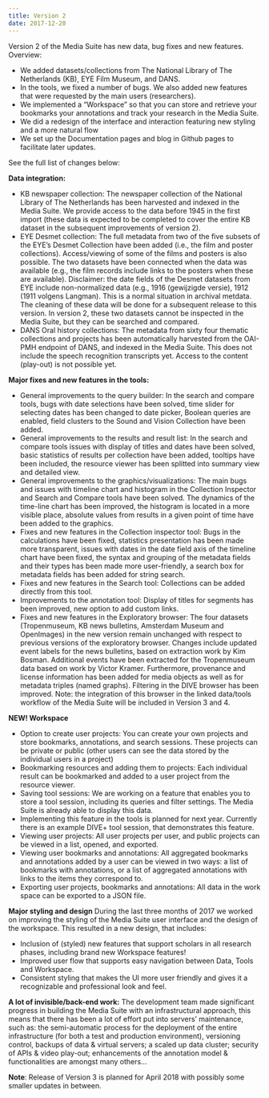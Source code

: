 ```yaml
---
title: Version 2
date: 2017-12-20
---
```


Version 2 of the Media Suite has new data, bug fixes and new features. Overview:

- We added datasets/collections from The National Library of The Netherlands (KB), EYE Film Museum, and DANS.
- In the tools, we fixed a number of bugs. We also added new features that were requested by the main users (researchers).
- We implemented a “Workspace” so that you can store and retrieve your bookmarks your annotations and track your research in the Media Suite.
- We did a redesign of the interface and interaction featuring new styling and a more natural flow
- We set up the Documentation pages and blog in Github pages to facilitate later updates.

See the full list of changes below: 

**Data integration:**

- KB newspaper collection: The newspaper collection of the National Library of The Netherlands has been harvested and indexed in the Media Suite. We provide access to the data before 1945 in the first import (these data is expected to be completed to cover the entire KB dataset in the subsequent improvements of version 2).
- EYE Desmet collection: The full metadata from two of the five subsets of the EYE’s Desmet Collection have been added (i.e., the film and poster collections). Access/viewing of some of the films and posters is also possible. The two datasets have been connected when the data was available (e.g., the film records include links to the posters when these are available). Disclaimer: the date fields of the Desmet datasets from EYE include non-normalized data (e.g., 1916 (gewijzigde versie), 1912 (1911 volgens Langman). This is a normal situation in archival metdata. The cleaning of these data will be done for a subsequent release to this version. In version 2, these two datasets cannot be inspected in the Media Suite, but they can be searched and compared.
- DANS Oral history collections: The metadata from sixty four thematic collections and projects has been automatically harvested from the OAI-PMH endpoint of DANS, and indexed in the Media Suite. This does not include the speech recognition transcripts yet. Access to the content (play-out) is not possible yet.

**Major fixes and new features in the tools:**

- General improvements to the query builder: In the search and compare tools, bugs with date selections have been solved, time slider for selecting dates has been changed to date picker, Boolean queries are enabled, field clusters to the Sound and Vision Collection have been added.
- General improvements to the results and result list: In the search and compare tools issues with display of titles and dates have been solved, basic statistics of results per collection have been added, tooltips have been included, the resource viewer has been splitted into summary view and detailed view.
- General improvements to the graphics/visualizations: The main bugs and issues with timeline chart and histogram in the Collection Inspector and Search and Compare tools have been solved. The dynamics of the time-line chart has been improved, the histogram is located in a more visible place, absolute values from results in a given point of time have been added to the graphics.
- Fixes and new features in the Collection inspector tool: Bugs in the calculations have been fixed, statistics presentation has been made more transparent, issues with dates in the date field axis of the timeline chart have been fixed, the syntax and grouping of the metadata fields and their types has been made more user-friendly, a search box for metadata fields has been added for string search.
- Fixes and new features in the Search tool: Collections can be added directly from this tool.
- Improvements to the annotation tool: Display of titles for segments has been improved, new option to add custom links.
- Fixes and new features in the Exploratory browser: The four datasets (Tropenmuseum, KB news bulletins, Amsterdam Museum and OpenImages) in the new version remain unchanged with respect to previous versions of the exploratory browser. Changes include updated event labels for the news bulletins, based on extraction work by Kim Bosman. Additional events have been extracted for the Tropenmuseum data based on work by Victor Kramer. Furthermore, provenance and license information has been added for media objects as well as for metadata triples (named graphs). Filtering in the DIVE browser has been improved. Note: the integration of this browser in the linked data/tools workflow of the Media Suite will be included in Version 3 and 4.

**NEW! Workspace**

- Option to create user projects: You can create your own projects and store bookmarks, annotations, and search sessions. These projects can be private or public (other users can see the data stored by the individual users in a project)
- Bookmarking resources and adding them to projects: Each individual result can be bookmarked and added to a user project from the resource viewer.
- Saving tool sessions: We are working on a feature that enables you to store a tool session, including its queries and filter settings. The Media Suite is already able to display this data.
- Implementing this feature in the tools is planned for next year. Currently there is an example DIVE+ tool session, that demonstrates this feature.
- Viewing user projects: All user projects per user, and public projects can be viewed in a list, opened, and exported.
- Viewing user bookmarks and annotations: All aggregated bookmarks and annotations added by a user can be viewed in two ways: a list of bookmarks with annotations, or a list of aggregated annotations with links to the items they correspond to.
- Exporting user projects, bookmarks and annotations: All data in the work space can be exported to a JSON file.

**Major styling and design**
During the last three months of 2017 we worked on improving the styling of the Media Suite user interface and the design of the workspace. This resulted in a new design, that includes:

- Inclusion of (styled) new features that support scholars in all research phases, including brand new Workspace features!
- Improved user flow that supports easy navigation between Data, Tools and Workspace.
- Consistent styling that makes the UI more user friendly and gives it a recognizable and professional look and feel.

**A lot of invisible/back-end work:**
The development team made significant progress in building the Media Suite with an infrastructural approach, this means that there has been a lot of effort put into servers’ maintenance, such as: the semi-automatic process for the deployment of the entire infrastructure (for both a test and production environment), versioning control, backups of data & virtual servers; a scaled up data cluster; security of APIs & video play-out; enhancements of the annotation model & functionalities are amongst many others...

**Note**: Release of Version 3 is planned for April 2018 with possibly some smaller updates in between.